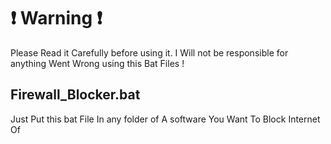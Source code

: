 
# :exclamation: Warning :exclamation:

Please Read it Carefully before using it. I Will not be responsible for anything Went Wrong using this Bat Files !

## Firewall_Blocker.bat

Just Put this bat File In any folder of A software You Want To Block Internet Of